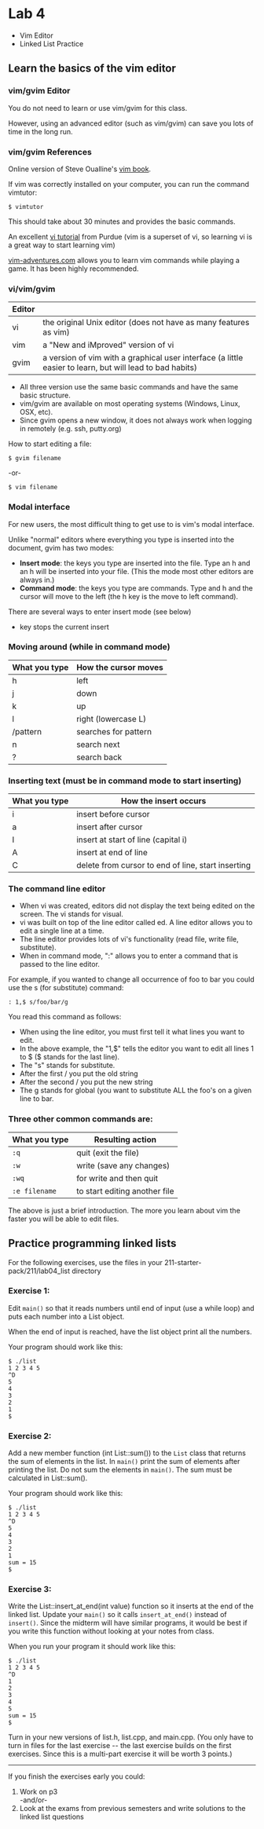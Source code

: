 # Lab 4

* Vim Editor
* Linked List Practice

## Learn the basics of the vim editor

### vim/gvim Editor

You do not need to learn or use vim/gvim for this class.<br>

However, using an advanced editor (such as vim/gvim) can save you lots of time in the long run.

### vim/gvim References

Online version of Steve Oualline's [vim book](http://www.truth.sk/vim/vimbook-OPL.pdf).<br>

If vim was correctly installed on your computer, you can run the command vimtutor:
```
$ vimtutor
```
This should take about 30 minutes and provides the basic commands.<br>

An excellent [vi tutorial](https://engineering.purdue.edu/ECN/Support/KB/Docs/ViTextEditorTutorial) from Purdue (vim is a superset of vi, so learning vi is a great way to start learning vim)<br>

[vim-adventures.com](https://vim-adventures.com/) allows you to learn vim commands while playing a game.  It has been highly recommended.

### vi/vim/gvim
| Editor |  |
| --- | --- |
| vi | the original Unix editor (does not have as many features as vim) |
| vim | a "New and iMproved" version of vi |
| gvim | a version of vim with a graphical user interface (a little easier to learn, but will lead to bad habits) |

* All three version use the same basic commands and have the same basic structure.
* vim/gvim are available on most operating systems (Windows, Linux, OSX, etc).
* Since gvim opens a new window, it does not always work when logging in remotely (e.g. ssh, putty.org)

 How to start editing a file:  
```
$ gvim filename
```
-or-
```
$ vim filename
```
### Modal interface
For new users, the most difficult thing to get use to is vim's modal interface.<br>

Unlike "normal" editors where everything you type is inserted into the document, gvim has two modes:
* **Insert mode**: the keys you type are inserted into the file. Type an h and an h will be inserted into your file. (This the mode most other editors are always in.)
* **Command mode**: the keys you type are commands. Type and h and the cursor will move to the left (the h key is the move to left command).

There are several ways to enter insert mode (see below)
* <esc> key stops the current insert

### Moving around (while in command mode)

| What you type | How the cursor moves |
| --- | --- |
| h | left |
| j | down |
| k | up |
| l | right (lowercase L) |
| /pattern | searches for pattern |
| n | search next |
| ? | search back |

### Inserting text (must be in command mode to start inserting)

| What you type | How the insert occurs |
| --- | --- |
| i | insert before cursor |
| a | insert after cursor |
| I | insert at start of line (capital i)|
| A | insert at end of line |
| C | delete from cursor to end of line, start inserting |

### The command line editor

* When vi was created, editors did not display the text being edited on the screen. The vi stands for visual.
* vi was built on top of the line editor called ed. A line editor allows you to edit a single line at a time.
* The line editor provides lots of vi's functionality (read file, write file, substitute).
* When in command mode, ":" allows you to enter a command that is passed to the line editor.

For example, if you wanted to change all occurrence of foo to bar you could use the s (for substitute) command:
```
: 1,$ s/foo/bar/g
```
You read this command as follows:
* When using the line editor, you must first tell it what lines you want to edit.
* In the above example, the "1,$" tells the editor you want to edit all lines 1 to $ ($ stands for the last line).
* The "s" stands for substitute.
* After the first / you put the old string
* After the second / you put the new string
* The g stands for global (you want to substitute ALL the foo's on a given line to bar.

### Three other common commands are:

| What you type | Resulting action |
| --- | --- |
| `:q` | quit (exit the file) |
| `:w` | write (save any changes) |
| `:wq` | for write and then quit |
| `:e filename` | to start editing another file |

The above is just a brief introduction.  The more you learn about vim the faster you will be able to edit files.

## Practice programming linked lists

For the following exercises, use the files in your 211-starter-pack/211/lab04_list directory<br>

### Exercise 1:

Edit `main()` so that it reads numbers until end of input (use a while loop) and puts each number into a List object.<br>

When the end of input is reached, have the list object print all the numbers.<br>

Your program should work like this:
```
$ ./list
1 2 3 4 5
^D
5
4
3
2
1
$
```

### Exercise 2:

Add a new member function (int List::sum()) to the `List` class that returns the sum of elements in the list.  In `main()` print the sum of elements after printing the list.  Do not sum the elements in `main()`.  The sum must be calculated in List::sum().

Your program should work like this:
```
$ ./list
1 2 3 4 5
^D
5
4
3
2
1
sum = 15
$
```

### Exercise 3:

Write the List::insert_at_end(int value) function so it inserts at the end of the linked list. Update your `main()` so it calls `insert_at_end()` instead of `insert()`. Since the midterm will have similar programs, it would be best if you write this function without looking at your notes from class.<br>

When you run your program it should work like this:
```
$ ./list
1 2 3 4 5
^D
1
2
3
4
5
sum = 15
$
```

Turn in your new versions of list.h, list.cpp, and main.cpp.
(You only have to turn in files for the last exercise -- the last exercise builds on the first exercises.  Since this is a multi-part exercise it will be worth 3 points.)

***

If you finish the exercises early you could:

1. Work on p3<br>
-and/or-
2.  Look at the exams from previous semesters and write solutions to the linked list questions
